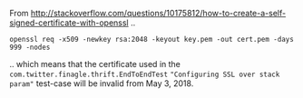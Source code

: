 From http://stackoverflow.com/questions/10175812/how-to-create-a-self-signed-certificate-with-openssl ..

`openssl req -x509 -newkey rsa:2048 -keyout key.pem -out cert.pem -days 999 -nodes`

.. which means that the certificate used in the `com.twitter.finagle.thrift.EndToEndTest` `"Configuring SSL over stack param"`
 test-case will be invalid from May 3, 2018.
